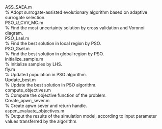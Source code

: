 ASS_SAEA.m  
% Adopt surrogate-assisted evolutionary algorithm based on adaptive surrogate selection.         
PSO_U_CVV_MC.m  
% Find the most uncertainty solution by cross validation and Voronoi diagram.       
PSO_Lsel.m            
% Find the best solution in local region by PSO.        
PSO_Gsel.m        
% Find the best solution in global region by PSO.        
initialize_sample.m              
% Initialize samples by LHS.         
fly.m           
% Updated population in PSO algorithm.         
 Update_best.m       
% Update the best solution in PSO algorithm.       
compute_objectives.m             
% Compute the objective function of the problem.        
Create_apwn_sever.m                
% Create apwn sever and return handle.       
aspen_evaluate_objectives.m              
% Output the results of the simulation model, according to input parameter values transferred by the algorithm.     
